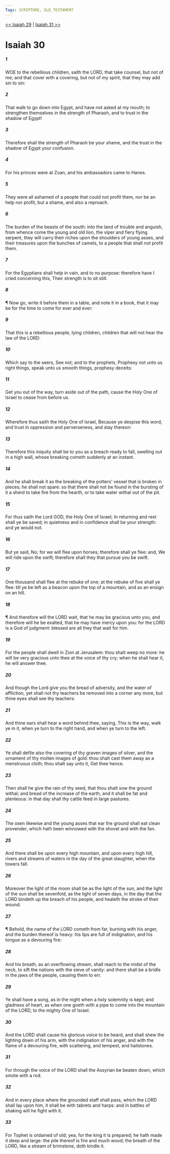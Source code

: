 ```yaml
---
Tags: SCRIPTURE, OLD_TESTAMENT
---
```


[<< Isaiah 29](OLD_TESTAMENT/23_Isaiah/Isaiah_29.md) | [Isaiah 31 >>](OLD_TESTAMENT/23_Isaiah/Isaiah_31.md)

# Isaiah 30

##### 1
 WOE to the rebellious children, saith the LORD, that take counsel, but not of me; and that cover with a covering, but not of my spirit, that they may add sin to sin:
##### 2
 That walk to go down into Egypt, and have not asked at my mouth; to strengthen themselves in the strength of Pharaoh, and to trust in the shadow of Egypt!
##### 3
 Therefore shall the strength of Pharaoh be your shame, and the trust in the shadow of Egypt your confusion.
##### 4
 For his princes were at Zoan, and his ambassadors came to Hanes.
##### 5
 They were all ashamed of a people that could not profit them, nor be an help nor profit, but a shame, and also a reproach.
##### 6
 The burden of the beasts of the south: into the land of trouble and anguish, from whence come the young and old lion, the viper and fiery flying serpent, they will carry their riches upon the shoulders of young asses, and their treasures upon the bunches of camels, to a people that shall not profit them.
##### 7
 For the Egyptians shall help in vain, and to no purpose: therefore have I cried concerning this, Their strength is to sit still.
##### 8
 ¶ Now go, write it before them in a table, and note it in a book, that it may be for the time to come for ever and ever:
##### 9
 That this is a rebellious people, lying children, children that will not hear the law of the LORD:
##### 10
 Which say to the seers, See not; and to the prophets, Prophesy not unto us right things, speak unto us smooth things, prophesy deceits:
##### 11
 Get you out of the way, turn aside out of the path, cause the Holy One of Israel to cease from before us.
##### 12
 Wherefore thus saith the Holy One of Israel, Because ye despise this word, and trust in oppression and perverseness, and stay thereon:
##### 13
 Therefore this iniquity shall be to you as a breach ready to fall, swelling out in a high wall, whose breaking cometh suddenly at an instant.
##### 14
 And he shall break it as the breaking of the potters' vessel that is broken in pieces; he shall not spare: so that there shall not be found in the bursting of it a sherd to take fire from the hearth, or to take water withal out of the pit.
##### 15
 For thus saith the Lord GOD, the Holy One of Israel; In returning and rest shall ye be saved; in quietness and in confidence shall be your strength: and ye would not.
##### 16
 But ye said, No; for we will flee upon horses; therefore shall ye flee: and, We will ride upon the swift; therefore shall they that pursue you be swift.
##### 17
 One thousand shall flee at the rebuke of one; at the rebuke of five shall ye flee: till ye be left as a beacon upon the top of a mountain, and as an ensign on an hill.
##### 18
 ¶ And therefore will the LORD wait, that he may be gracious unto you, and therefore will he be exalted, that he may have mercy upon you: for the LORD is a God of judgment: blessed are all they that wait for him.
##### 19
 For the people shall dwell in Zion at Jerusalem: thou shalt weep no more: he will be very gracious unto thee at the voice of thy cry; when he shall hear it, he will answer thee.
##### 20
 And though the Lord give you the bread of adversity, and the water of affliction, yet shall not thy teachers be removed into a corner any more, but thine eyes shall see thy teachers:
##### 21
 And thine ears shall hear a word behind thee, saying, This is the way, walk ye in it, when ye turn to the right hand, and when ye turn to the left.
##### 22
 Ye shall defile also the covering of thy graven images of silver, and the ornament of thy molten images of gold: thou shalt cast them away as a menstruous cloth; thou shalt say unto it, Get thee hence.
##### 23
 Then shall he give the rain of thy seed, that thou shalt sow the ground withal; and bread of the increase of the earth, and it shall be fat and plenteous: in that day shall thy cattle feed in large pastures.
##### 24
 The oxen likewise and the young asses that ear the ground shall eat clean provender, which hath been winnowed with the shovel and with the fan.
##### 25
 And there shall be upon every high mountain, and upon every high hill, rivers and streams of waters in the day of the great slaughter, when the towers fall.
##### 26
 Moreover the light of the moon shall be as the light of the sun, and the light of the sun shall be sevenfold, as the light of seven days, in the day that the LORD bindeth up the breach of his people, and healeth the stroke of their wound.
##### 27
 ¶ Behold, the name of the LORD cometh from far, burning with his anger, and the burden thereof is heavy: his lips are full of indignation, and his tongue as a devouring fire:
##### 28
 And his breath, as an overflowing stream, shall reach to the midst of the neck, to sift the nations with the sieve of vanity: and there shall be a bridle in the jaws of the people, causing them to err.
##### 29
 Ye shall have a song, as in the night when a holy solemnity is kept; and gladness of heart, as when one goeth with a pipe to come into the mountain of the LORD, to the mighty One of Israel.
##### 30
 And the LORD shall cause his glorious voice to be heard, and shall shew the lighting down of his arm, with the indignation of his anger, and with the flame of a devouring fire, with scattering, and tempest, and hailstones.
##### 31
 For through the voice of the LORD shall the Assyrian be beaten down, which smote with a rod.
##### 32
 And in every place where the grounded staff shall pass, which the LORD shall lay upon him, it shall be with tabrets and harps: and in battles of shaking will he fight with it.
##### 33
 For Tophet is ordained of old; yea, for the king it is prepared; he hath made it deep and large: the pile thereof is fire and much wood; the breath of the LORD, like a stream of brimstone, doth kindle it.
